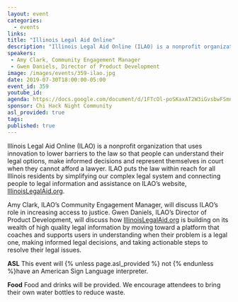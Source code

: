 ```yaml
---
layout: event
categories: 
  - events
links:
title: "Illinois Legal Aid Online"
description: "Illinois Legal Aid Online (ILAO) is a nonprofit organization that uses innovation to lower barriers to the law so that people can understand their legal options, make informed decisions and represent themselves in court when they cannot afford a lawyer. ILAO puts the law within reach for all Illinois residents by simplifying our complex legal system and connecting people to legal information and assistance on ILAO’s website, IllinoisLegalAid.org."
speakers:
 - Amy Clark, Community Engagement Manager
 - Gwen Daniels, Director of Product Development
image: /images/events/359-ilao.jpg
date: 2019-07-30T18:00:00-05:00
event_id: 359
youtube_id: 
agenda: https://docs.google.com/document/d/1FTcOl-poSKaxAT2W3iGvsbwFSmnwlZ2JqjTa954skGE/edit?usp=sharing
sponsor: Chi Hack Night Community
asl_provided: true
tags: 
published: true
---
```


Illinois Legal Aid Online (ILAO) is a nonprofit organization that uses innovation to lower barriers to the law so that people can understand their legal options, make informed decisions and represent themselves in court when they cannot afford a lawyer. ILAO puts the law within reach for all Illinois residents by simplifying our complex legal system and connecting people to legal information and assistance on ILAO’s website, [IllinoisLegalAid.org](http://IllinoisLegalAid.org).

Amy Clark, ILAO’s Community Engagement Manager, will discuss ILAO’s role in increasing access to justice. Gwen Daniels, ILAO’s Director of Product Development, will discuss how [IllinoisLegalAid.org](http://IllinoisLegalAid.org) is building on its wealth of high quality legal information by moving toward a platform that coaches and supports users in understanding when their problem is a legal one, making informed legal decisions, and taking actionable steps to resolve their legal issues.

**ASL** This event will {% unless page.asl_provided %} not {% endunless %}have an American Sign Language interpreter.

**Food** Food and drinks will be provided. We encourage attendees to bring their own water bottles to reduce waste.